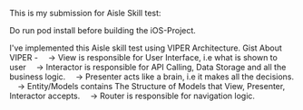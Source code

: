 This is my submission for Aisle Skill test:

Do run pod install before building the iOS-Project.


I've implemented this Aisle skill test using VIPER Architecture.
Gist About VIPER -
 -> View is responsible for User Interface, i.e what is shown to user
 -> Interactor  is responsible for API Calling, Data Storage and all the business logic.
 -> Presenter acts like a brain, i.e it makes all the decisions.
 -> Entity/Models contains The Structure of Models that View, Presenter, Interactor accepts.
 -> Router is responsible for navigation logic.

